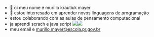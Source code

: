 - 👋 oi meu nome é murillo krautiuk mayer
- 👀 estou interresado em aprender novos linguagens de programação 
-    estou colaborando com as aulas de pensamento computacional
-    ja aprendi scrach e java script 
 ![](https://img.shields.io/badge/Scratch-4D97FF?style=for-the-badge&logo=Scratch&logoColor=white)![](https://img.shields.io/badge/JavaScript-323330?style=for-the-badge&logo=javascript&logoColor=F7DF1E)
-    meu email e murillo.mayer@escola.pr.gov.br 
